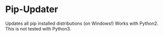 # Pip-Updater

Updates all pip installed distributions (on Windows!)
Works with Python2. This is not tested with Python3.
